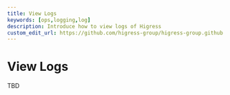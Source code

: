 ```yaml
---
title: View Logs
keywords: [ops,logging,log]
description: Introduce how to view logs of Higress
custom_edit_url: https://github.com/higress-group/higress-group.github.io/blob/main/src/content/docs/latest/en/ops/how-tos/view-logs.md
---
```

# View Logs

TBD